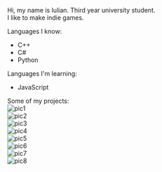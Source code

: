 Hi, my name is Iulian. Third year university student.</br>
I like to make indie games.</br>

Languages I know:</br>
- C++
- C#
- Python

Languages I'm learning:</br>
- JavaScript

Some of my projects:</br>
![pic1](https://github.com/user-attachments/assets/c0d1cfb0-9d9f-404a-8420-7b8e2fa2cd6f)</br>
![pic2](https://github.com/user-attachments/assets/6a849c60-fe72-4836-9f8b-13835fa524c1)</br>
![pic3](https://github.com/user-attachments/assets/5256a467-08f6-4997-967b-5277bebab220)</br>
![pic4](https://github.com/user-attachments/assets/bf1d220a-ca3b-487d-9ce2-f3143847ea9e)</br>
![pic5](https://github.com/user-attachments/assets/a9fe6fa3-45f3-4a21-842d-cf4873b6594e)</br>
![pic6](https://github.com/user-attachments/assets/35dd15d2-05bf-42b4-b9b2-f8334123995f)</br>
![pic7](https://github.com/user-attachments/assets/0e29628b-ff1a-422b-a571-3b4889ae7a5d)</br>
![pic8](https://github.com/user-attachments/assets/13346eeb-cbda-48fb-a1e5-8ceb5209c20a)</br>
